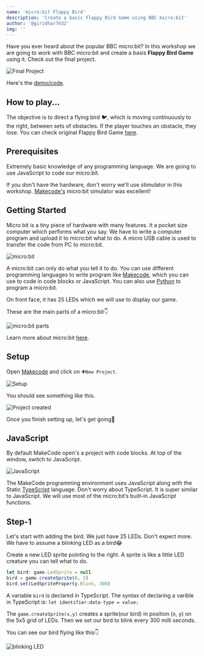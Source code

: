 ```yaml
---
name: 'micro:bit Flappy Bird'
description: 'Create a basic Flappy Bird Game using BBC micro:bit'
author: '@giridhar7632'
img: ''
---
```


Have you ever heard about the popular BBC micro:bit? In this workshop we are going to work with BBC micro:bit and create a basis **Flappy Bird Game** using it. Check out the final project.

![Final Project]()

Here's the [demo/code](https://makecode.microbit.org/_i6g2xLFeTTfP).

## How to play...

The objective is to direct a flying bird :bird:, which is moving continuously to the right, between sets of obstacles. If the player touches an obstacle, they lose. You can check original Flappy Bird Game [here](https://flappybird.io/).

## Prerequisites

Extremely basic knowledge of any programming language. We are going to use JavaScript to code our micro:bit.

If you don't have the hardware, don't worry we'll use stimulator in this workshop. [Makecode's](https://makecode.microbit.org) micro:bit simulator was excellent!

## Getting Started

Micro bit is a tiny piece of hardware with many features. It a pocket size computer which performs what you say. We have to write a computer program and upload it to micro:bit what to do. A micro USB cable is used to transfer the code from PC to micro:bit.

![micro:bit]()

A micro:bit can only do what you tell it to do. You can use different programming languages to write program like [Makecode](https://makecode.microbit.org/), which you can use to code in code blocks or JavaScript. You can also use [Python](https://python.microbit.org/v/2) to program a micro:bit.

On front face, it has 25 LEDs which we will use to display our game.

These are the main parts of a micro:bit:point_down:

![micro:bit parts]()

Learn more about micro:bit [here](https://microbit.org/get-started/user-guide/overview/).

## Setup

Open [Makecode](https://makecode.microbit.org/) and click on :heavy_plus_sign:`New Project`.

![Setup]()

You should see something like this. 

![Project created]()

Once you finish setting up, let's get going:rocket:

## JavaScript

By default MakeCode open's a project with code blocks. At top of the window, switch to JavaScript.

![JavaScript]()

The MakeCode programming environment uses JavaScript along with the Static [TypeScript](https://www.typescriptlang.org/) language. Don't worry about TypeScript. It is super similar to JavaScript. We will use most of the micro:bit’s built-in JavaScript functions.

## Step-1

Let's start with adding the bird. We just have 25 LEDs. Don't expect more. We have to assume a blinking LED as a bird😂

Create a new LED sprite pointing to the right. A sprite is like a little LED creature you can tell what to do.

```js
let bird: game.LedSprite = null
bird = game.createSprite(0, 2)
bird.set(LedSpriteProperty.Blink, 300)
```

A variable `bird` is declared in TypeScript. The syntax of declaring a varible in TypeScript is: `let identifier:data-type = value;`

The `game.createSprite(x,y)` creates a sprite(our bird) in position (x, y) on the 5x5 grid of LEDs. Then we set our bird to blink every 300 milli seconds.

You can see our bird flying like this:point_down:

![blinking LED]()

